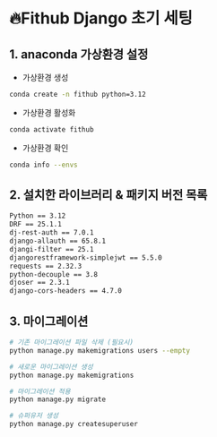 # 🔥Fithub Django 초기 세팅

## 1. anaconda 가상환경 설정

- 가상환경 생성
```bash
conda create -n fithub python=3.12
```

- 가상환경 활성화
```bash
conda activate fithub
```

- 가상환경 확인
```bash
conda info --envs
```

## 2. 설치한 라이브러리 & 패키지 버전 목록

```bash
Python == 3.12
DRF == 25.1.1
dj-rest-auth == 7.0.1
django-allauth == 65.8.1
djangi-filter == 25.1
djangorestframework-simplejwt == 5.5.0
requests == 2.32.3
python-decouple == 3.8
djoser == 2.3.1
django-cors-headers == 4.7.0
```

## 3. 마이그레이션

```bash
# 기존 마이그레이션 파일 삭제 (필요시)
python manage.py makemigrations users --empty

# 새로운 마이그레이션 생성
python manage.py makemigrations

# 마이그레이션 적용
python manage.py migrate

# 슈퍼유저 생성
python manage.py createsuperuser
```